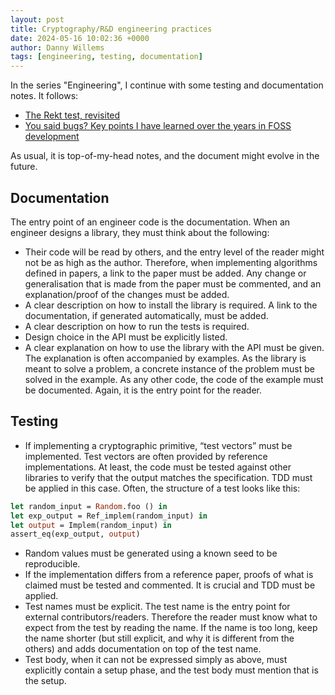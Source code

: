 ```yaml
---
layout: post
title: Cryptography/R&D engineering practices
date: 2024-05-16 10:02:36 +0000
author: Danny Willems
tags: [engineering, testing, documentation]
---
```


In the series "Engineering", I continue with some testing and documentation notes. It follows:
- [The Rekt test, revisited](https://dannywillems.github.io/2024/01/20/the-rekt-test-revisited.html)
- [You said bugs? Key points I have learned over the years in FOSS development](https://dannywillems.github.io/2023/12/08/you-said-bugs.html)

As usual, it is top-of-my-head notes, and the document might evolve in the future.

## Documentation

The entry point of an engineer code is the documentation. When an engineer
designs a library, they must think about the following:
- Their code will be read by others, and the entry level of the reader might not
be as high as the author. Therefore, when implementing algorithms defined in
papers, a link to the paper must be added. Any change or generalisation that is
made from the paper must be commented, and an explanation/proof of the changes
must be added.
- A clear description on how to install the library is required. A link to the
  documentation, if generated automatically, must be added.
- A clear description on how to run the tests is required.
- Design choice in the API must be explicitly listed.
- A clear explanation on how to use the library with the API must be given. The
  explanation is often accompanied by examples. As the library is meant to solve
  a problem, a concrete instance of the problem must be solved in the example.
  As any other code, the code of the example must be documented. Again, it is
  the entry point for the reader.


## Testing

- If implementing a cryptographic primitive, “test vectors” must be implemented.
Test vectors are often provided by reference implementations. At least, the code
must be tested against other libraries to verify that the output matches the
specification. TDD must be applied in this case. Often, the structure of a test
looks like this:
```ocaml
let random_input = Random.foo () in
let exp_output = Ref_implem(random_input) in
let output = Implem(random_input) in
assert_eq(exp_output, output)
```
- Random values must be generated using a known seed to be reproducible.
- If the implementation differs from a reference paper, proofs of what is claimed
must be tested and commented. It is crucial and TDD must be applied.
- Test names must be explicit. The test name is the entry point for external
  contributors/readers. Therefore the reader must know what to expect from the
  test by reading the name. If the name is too long, keep the name shorter (but
  still explicit, and why it is different from the others) and adds
  documentation on top of the test name.
- Test body, when it can not be expressed simply as above, must explicitly
  contain a setup phase, and the test body must mention that is the setup.
